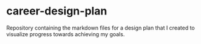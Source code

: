# career-design-plan
Repository containing the markdown files for a design plan that I created to visualize progress towards achieving my goals.
